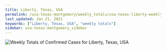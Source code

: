 ```yaml
---
title: Liberty, Texas, USA
permalink: /usa-texas-montgomery/weekly_totals/usa-texas-liberty-weekly_totals.html
last_updated: Jan 21, 2021
keywords: ["Liberty, Texas, USA", "weekly totals"]
sidebar: usa-texas-montgomery_sidebar
---
```


![Weekly Totals of Confirmed Cases for Liberty, Texas, USA](/covid_tracker/images/graphs/usa-texas-liberty-weekly_totals_graph.png)
